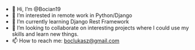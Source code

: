 - 👋 Hi, I’m @Bocian19
- 👀 I’m interested in remote work in Python/Django
- 🌱 I’m currently learning Django Rest Framework
- 💞️ I’m looking to collaborate on interesting projects where I could use my skills and learn new things.
- 📫 How to reach me: boclukasz@gmail.com

<!---
Bocian19/Bocian19 is a ✨ special ✨ repository because its `README.md` (this file) appears on your GitHub profile.
You can click the Preview link to take a look at your changes.
--->
